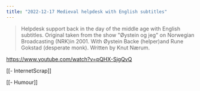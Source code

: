 ```yaml
---
title: "2022-12-17 Medieval helpdesk with English subtitles"
---
```


> Helpdesk support back in the day of the middle age with English subtitles. Original taken from the show "Øystein og jeg" on Norwegian Broadcasting (NRK)in 2001. With Øystein Backe (helper)and Rune Gokstad (desperate monk). Written by Knut Nærum.

https://www.youtube.com/watch?v=pQHX-SjgQvQ

[[- InternetScrap]]

[[- Humour]]